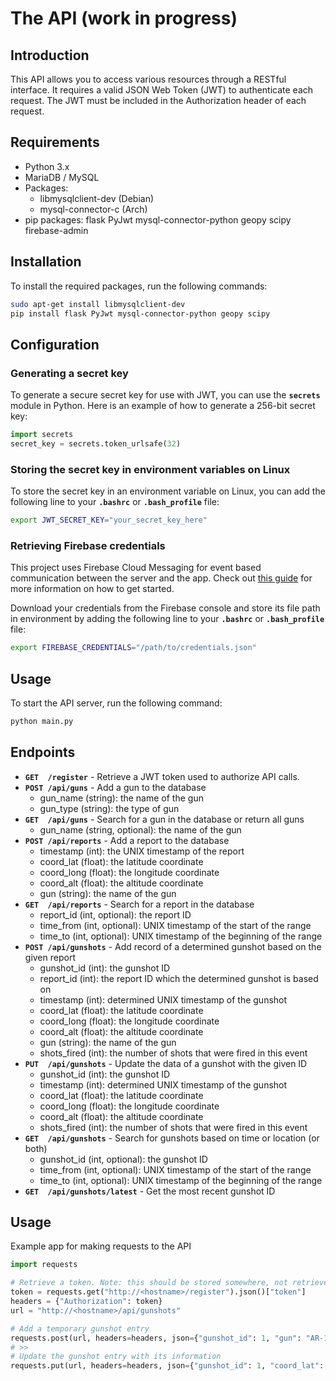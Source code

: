 # The API (work in progress)

## Introduction
This API allows you to access various resources through a RESTful interface. It requires a valid JSON Web Token (JWT) to authenticate each request. The JWT must be included in the Authorization header of each request.

## Requirements
* Python 3.x
* MariaDB / MySQL
* Packages:
    * libmysqlclient-dev (Debian)
    * mysql-connector-c (Arch)
* pip packages: flask PyJwt mysql-connector-python geopy scipy firebase-admin

## Installation
To install the required packages, run the following commands:
```bash
sudo apt-get install libmysqlclient-dev
pip install flask PyJwt mysql-connector-python geopy scipy
```

## Configuration
### Generating a secret key
To generate a secure secret key for use with JWT, you can use the **`secrets`** module in Python. Here is an example of how to generate a 256-bit secret key:
```python
import secrets
secret_key = secrets.token_urlsafe(32)
```

### Storing the secret key in environment variables on Linux
To store the secret key in an environment variable on Linux, you can add the following line to your **`.bashrc`** or **`.bash_profile`** file:
```bash
export JWT_SECRET_KEY="your_secret_key_here"
```

### Retrieving Firebase credentials
This project uses Firebase Cloud Messaging for event based communication between the server and the app. Check out [this guide](https://firebaseopensource.com/projects/firebase/quickstart-js/messaging/readme/) for more information on how to get started.

Download your credentials from the Firebase console and store its file path in environment by adding the following line to your **`.bashrc`** or **`.bash_profile`** file:
```bash
export FIREBASE_CREDENTIALS="/path/to/credentials.json"
```

## Usage
To start the API server, run the following command:
```bash
python main.py
```

## Endpoints
* **`GET  /register`** - Retrieve a JWT token used to authorize API calls.
* **`POST /api/guns`** - Add a gun to the database
    * gun_name (string): the name of the gun
    * gun_type (string): the type of gun
* **`GET  /api/guns`** - Search for a gun in the database or return all guns
    * gun_name (string, optional): the name of the gun
* **`POST /api/reports`** - Add a report to the database
    * timestamp (int): the UNIX timestamp of the report
    * coord_lat (float): the latitude coordinate
    * coord_long (float): the longitude coordinate
    * coord_alt (float): the altitude coordinate
    * gun (string): the name of the gun
* **`GET  /api/reports`** - Search for a report in the database
    * report_id (int, optional): the report ID
    * time_from (int, optional): UNIX timestamp of the start of the range
    * time_to (int, optional): UNIX timestamp of the beginning of the range
* **`POST /api/gunshots`** - Add record of a determined gunshot based on the given report
    * gunshot_id (int): the gunshot ID
    * report_id (int): the report ID which the determined gunshot is based on
    * timestamp (int): determined UNIX timestamp of the gunshot
    * coord_lat (float): the latitude coordinate
    * coord_long (float): the longitude coordinate
    * coord_alt (float): the altitude coordinate
    * gun (string): the name of the gun
    * shots_fired (int): the number of shots that were fired in this event
* **`PUT  /api/gunshots`** - Update the data of a gunshot with the given ID
    * gunshot_id (int): the gunshot ID
    * timestamp (int): determined UNIX timestamp of the gunshot
    * coord_lat (float): the latitude coordinate
    * coord_long (float): the longitude coordinate
    * coord_alt (float): the altitude coordinate
    * shots_fired (int): the number of shots that were fired in this event
* **`GET  /api/gunshots`** - Search for gunshots based on time or location (or both)
    * gunshot_id (int, optional): the gunshot ID
    * time_from (int, optional): UNIX timestamp of the start of the range
    * time_to (int, optional): UNIX timestamp of the beginning of the range
* **`GET  /api/gunshots/latest`** - Get the most recent gunshot ID

## Usage
Example app for making requests to the API
```python
import requests

# Retrieve a token. Note: this should be stored somewhere, not retrieved for every run.
token = requests.get("http://<hostname>/register").json()["token"]
headers = {"Authorization": token}
url = "http://<hostname>/api/gunshots"

# Add a temporary gunshot entry
requests.post(url, headers=headers, json={"gunshot_id": 1, "gun": "AR-15", "report": 1})
# >> 
# Update the gunshot entry with its information
requests.put(url, headers=headers, json={"gunshot_id": 1, "coord_lat": 2.0, "coord_long": 3.0, "coord_alt": 4.0, "timestamp": 1499405054287, "gun": "AR-15", "shots_fired": 1})
```
